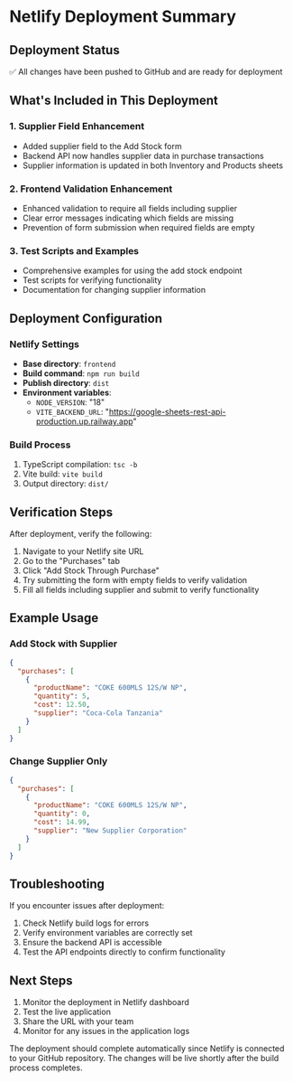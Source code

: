 # Netlify Deployment Summary

## Deployment Status
✅ All changes have been pushed to GitHub and are ready for deployment

## What's Included in This Deployment

### 1. Supplier Field Enhancement
- Added supplier field to the Add Stock form
- Backend API now handles supplier data in purchase transactions
- Supplier information is updated in both Inventory and Products sheets

### 2. Frontend Validation Enhancement
- Enhanced validation to require all fields including supplier
- Clear error messages indicating which fields are missing
- Prevention of form submission when required fields are empty

### 3. Test Scripts and Examples
- Comprehensive examples for using the add stock endpoint
- Test scripts for verifying functionality
- Documentation for changing supplier information

## Deployment Configuration

### Netlify Settings
- **Base directory**: `frontend`
- **Build command**: `npm run build`
- **Publish directory**: `dist`
- **Environment variables**: 
  - `NODE_VERSION`: "18"
  - `VITE_BACKEND_URL`: "https://google-sheets-rest-api-production.up.railway.app"

### Build Process
1. TypeScript compilation: `tsc -b`
2. Vite build: `vite build`
3. Output directory: `dist/`

## Verification Steps

After deployment, verify the following:

1. Navigate to your Netlify site URL
2. Go to the "Purchases" tab
3. Click "Add Stock Through Purchase"
4. Try submitting the form with empty fields to verify validation
5. Fill all fields including supplier and submit to verify functionality

## Example Usage

### Add Stock with Supplier
```json
{
  "purchases": [
    {
      "productName": "COKE 600MLS 12S/W NP",
      "quantity": 5,
      "cost": 12.50,
      "supplier": "Coca-Cola Tanzania"
    }
  ]
}
```

### Change Supplier Only
```json
{
  "purchases": [
    {
      "productName": "COKE 600MLS 12S/W NP",
      "quantity": 0,
      "cost": 14.99,
      "supplier": "New Supplier Corporation"
    }
  ]
}
```

## Troubleshooting

If you encounter issues after deployment:

1. Check Netlify build logs for errors
2. Verify environment variables are correctly set
3. Ensure the backend API is accessible
4. Test the API endpoints directly to confirm functionality

## Next Steps

1. Monitor the deployment in Netlify dashboard
2. Test the live application
3. Share the URL with your team
4. Monitor for any issues in the application logs

The deployment should complete automatically since Netlify is connected to your GitHub repository. The changes will be live shortly after the build process completes.